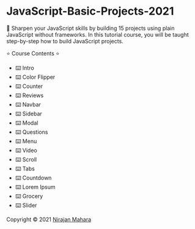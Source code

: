 # JavaScript-Basic-Projects-2021

🚀 Sharpen your JavaScript skills by building 15 projects using plain JavaScript without frameworks. In this tutorial course, you will be taught step-by-step how to build JavaScript projects.

⭐️ Course Contents ⭐️
- ⌨️ Intro
- ⌨️ Color Flipper
- ⌨️ Counter
- ⌨️ Reviews
- ⌨️ Navbar
- ⌨️ Sidebar
- ⌨️ Modal
- ⌨️ Questions
- ⌨️ Menu
- ⌨️ Video
- ⌨️ Scroll
- ⌨️ Tabs
- ⌨️ Countdown
- ⌨️ Lorem Ipsum
- ⌨️ Grocery
- ⌨️ Slider

Copyright © 2021 [Nirajan Mahara](https://www.linkedin.com/in/nirajanmahara/)